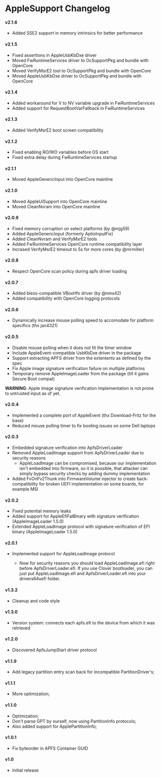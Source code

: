 AppleSupport Changelog
======================
#### v2.1.6
- Added SSE2 support in memory intrinsics for better performance

#### v2.1.5
- Fixed assertions in AppleUsbKbDxe driver
- Moved FwRuntimeServices driver to OcSupportPkg and bundle with OpenCore
- Moved VerifyMsrE2 tool to OcSupportPkg and bundle with OpenCore
- Moved AppleUsbKbDxe driver to OcSupportPkg and bundle with OpenCore

#### v2.1.4
- Added workaround for V to NV variable upgrade in FwRuntimeServices
- Added support for RequestBootVarFallback in FwRuntimeServices

#### v2.1.3
- Added VerifyMsrE2 boot screen compatibility

#### v2.1.2
- Fixed enabling RO/WO variables before OS start
- Fixed extra delay during FwRuntimeServices startup

#### v2.1.1
- Moved AppleGenericInput into OpenCore mainline

#### v2.1.0
- Moved AppleUiSupport into OpenCore mainline
- Moved CleanNvram into OpenCore mainline

#### v2.0.9
- Fixed memory corruption on select platforms (by @mjg59)
- Added AppleGenericInput (formerly AptioInputFix)
- Added CleanNvram and VerifyMsrE2 tools
- Added FwRuntimeServices OpenCore runtime compatibility layer
- Incrased VerifyMsrE2 timeout to 5s for more cores (by @mrmiller)

#### v2.0.8
- Respect OpenCore scan policy during apfs driver loading

#### v2.0.7
- Added bless-compatible VBoxHfs driver (by @nms42)
- Added compatibility with OpenCore logging protocols

#### v2.0.6
- Dynamically increase mouse polling speed to accomodate for platform specifics (thx jan4321)

#### v2.0.5
- Disable mouse polling when it does not fit the timer window
- Include AppleEvent-compatible UsbKbDxe driver in the package
- Support extracting APFS driver from the extentents as defined by the spec
- Fix Apple image signature verification failure on multiple platforms
- Temporary remove AppleImageLoader from the package (till it gains Secure Boot compat)

**WARNING**: Apple image signature verification implementation is not prone to untrusted input as of yet.

#### v2.0.4
- Implemented a complete port of AppleEvent (thx Download-Fritz for the base)
- Reduced mouse polling timer to fix booting issues on some Dell laptops

#### v2.0.3
- Embedded signature verification into ApfsDriverLoader
- Removed AppleLoadImage support from ApfsDriverLoader due to security reasons
  * AppleLoadImage can be compromised, because our implementation isn't embedded into firmware, so it is possible, that attacker can simply bypass security checks by adding dummy implementation
- Added FvOnFv2Thunk into FirmwareVolume injector to create back-compatibility for broken UEFI implementation on some boards, for example MSI

#### v2.0.2
- Fixed potential memory leaks
- Added support for AppleEfiFatBinary with signature verification (AppleImageLoader 1.5.0)
- Extended AppleLoadImage protocol with signature verification of EFI binary (AppleImageLoader 1.5.0)

#### v2.0.1
- Implemented support for AppleLoadImage protocol

	* Now for security reasons you should load AppleLoadImage.efi right before ApfsDriverLoader.efi. If you use Clover bootloader, you can just put AppleLoadImage.efi and ApfsDriverLoader.efi into your drivers64uefi folder.

#### v1.3.2
- Cleanup and code style

#### v1.3.0
- Version system: connects each apfs.efi to the device from which it was retrieved

#### v1.2.0
- Discovered ApfsJumpStart driver protocol

#### v1.1.9
- Add legacy partition entry scan back for incompatible PartitionDriver's;

#### v1.1.1
- More optimization;

#### v1.1.0
- Optimization;
- Don't parse GPT by ourself, now using PartitionInfo protocols;
- Also added support for ApplePartitionInfo;

#### v1.0.1
- Fix byteorder in APFS Container GUID

#### v1.0
- Initial release
